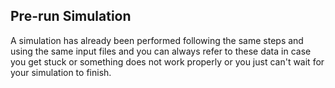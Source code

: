 ## Pre-run Simulation

A simulation has already been performed following the same steps and using the same input files and you can always refer to these data in case you get stuck or something does not work properly or you just can't wait for your simulation to finish.
